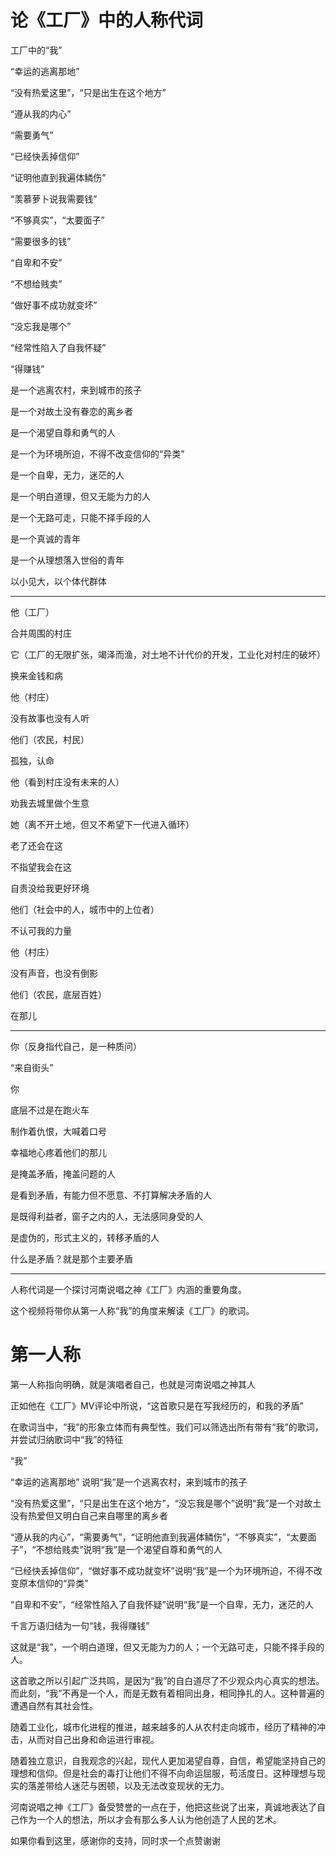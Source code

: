 # 论《工厂》中的人称代词

工厂中的“我”

“幸运的逃离那地”

“没有热爱这里”，“只是出生在这个地方”

“遵从我的内心”

“需要勇气”

“已经快丢掉信仰”

“证明他直到我遍体鳞伤”

“羡慕萝卜说我需要钱”

“不够真实”，“太要面子”

“需要很多的钱”

“自卑和不安”

“不想给贱卖”

“做好事不成功就变坏”

“没忘我是哪个”

“经常性陷入了自我怀疑”

“得赚钱”

是一个逃离农村，来到城市的孩子

是一个对故土没有眷恋的离乡者

是一个渴望自尊和勇气的人

是一个为环境所迫，不得不改变信仰的“异类”

是一个自卑，无力，迷茫的人

是一个明白道理，但又无能为力的人

是一个无路可走，只能不择手段的人

是一个真诚的青年

是一个从理想落入世俗的青年

以小见大，以个体代群体

---

他（工厂）

合并周围的村庄

它（工厂的无限扩张，竭泽而渔，对土地不计代价的开发，工业化对村庄的破坏）

换来金钱和病

他（村庄）

没有故事也没有人听

他们（农民，村民）

孤独，认命

他（看到村庄没有未来的人）

劝我去城里做个生意

她（离不开土地，但又不希望下一代进入循环）

老了还会在这

不指望我会在这

自责没给我更好环境

他们（社会中的人，城市中的上位者）

不认可我的力量

他（村庄）

没有声音，也没有倒影

他们（农民，底层百姓）

在那儿

---

你（反身指代自己，是一种质问）

“来自街头”

你

底层不过是在跑火车

制作着仇恨，大喊着口号

幸福地心疼着他们的那儿

是掩盖矛盾，掩盖问题的人

是看到矛盾，有能力但不愿意、不打算解决矛盾的人

是既得利益者，窗子之内的人，无法感同身受的人

是虚伪的，形式主义的，转移矛盾的人

什么是矛盾？就是那个主要矛盾

---

人称代词是一个探讨河南说唱之神《工厂》内涵的重要角度。

这个视频将带你从第一人称“我”的角度来解读《工厂》的歌词。

# 第一人称

第一人称指向明确，就是演唱者自己，也就是河南说唱之神其人

正如他在《工厂》MV评论中所说，“这首歌只是在写我经历的，和我的矛盾”

在歌词当中，“我”的形象立体而有典型性。我们可以筛选出所有带有“我”的歌词，并尝试归纳歌词中“我”的特征

“我”

“幸运的逃离那地” 说明“我”是一个逃离农村，来到城市的孩子

“没有热爱这里”，“只是出生在这个地方”，“没忘我是哪个”说明“我”是一个对故土没有热爱但又明白自己来自哪里的离乡者

“遵从我的内心”，“需要勇气”，“证明他直到我遍体鳞伤”，“不够真实”，“太要面子”，“不想给贱卖”说明“我”是一个渴望自尊和勇气的人

“已经快丢掉信仰”，“做好事不成功就变坏”说明“我”是一个为环境所迫，不得不改变原本信仰的“异类”

“自卑和不安”，“经常性陷入了自我怀疑”说明“我”是一个自卑，无力，迷茫的人

千言万语归结为一句“钱，我得赚钱”

这就是“我”，一个明白道理，但又无能为力的人；一个无路可走，只能不择手段的人。

这首歌之所以引起广泛共鸣，是因为“我”的自白道尽了不少观众内心真实的想法。而此刻，“我”不再是一个人，而是无数有着相同出身，相同挣扎的人。这种普遍的遭遇自然有其社会性。

随着工业化，城市化进程的推进，越来越多的人从农村走向城市，经历了精神的冲击，从而对自己出身和命运进行审视。

随着独立意识，自我观念的兴起，现代人更加渴望自尊，自信，希望能坚持自己的理想和信仰。但是社会的毒打让他们不得不向命运屈服，苟活度日。这种理想与现实的落差带给人迷茫与困顿，以及无法改变现状的无力。

河南说唱之神《工厂》备受赞誉的一点在于，他把这些说了出来，真诚地表达了自己作为一个人的想法，所以才会有那么多人认为他创造了人民的艺术。

如果你看到这里，感谢你的支持，同时求一个点赞谢谢